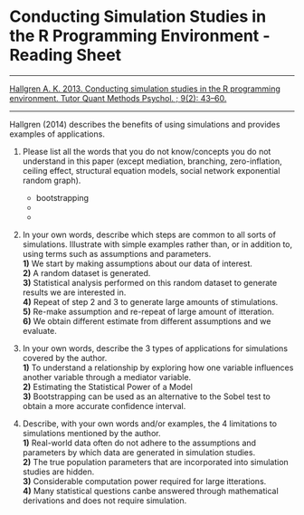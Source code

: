 # Conducting Simulation Studies in the R Programming Environment - Reading Sheet

***
[Hallgren A. K. 2013. Conducting simulation studies in the R programming environment. Tutor Quant Methods Psychol. ; 9(2): 43–60.](https://doi.org/10.20982/tqmp.09.2.p043) 

***

Hallgren (2014) describes the benefits of using simulations and provides examples of applications.

1)	Please list all the words that you do not know/concepts you do not understand in this paper (except mediation, branching, zero-inflation, ceiling effect, structural equation models, social network exponential random graph).  
    *  bootstrapping
    *  
    *  

2) In your own words, describe which steps are common to all sorts of simulations. Illustrate with simple examples rather than, or in addition to, using terms such as assumptions and parameters.    
**1)**    We start by making assumptions about our data of interest.  
**2)**    A random dataset is generated.  
**3)**    Statistical analysis performed on this random dataset to generate results we are interested in.  
**4)**    Repeat of step 2 and 3 to generate large amounts of stimulations.  
**5)**    Re-make assumption and re-repeat of large amount of itteration.   
**6)**    We obtain different estimate from different assumptions and we evaluate.   



3)	In your own words, describe the 3 types of applications for simulations covered by the author.    
**1)**  To understand a relationship by exploring how one variable influences another variable through a mediator variable.  
**2)**  Estimating the Statistical Power of a Model   
**3)**  Bootstrapping can be used as an alternative to the Sobel test to obtain a more accurate confidence interval. 

4)	Describe, with your own words and/or examples, the 4 limitations to simulations mentioned by the author.  
**1)**  Real-world data often do not adhere to the assumptions and parameters by which data are generated in simulation studies.   
**2)**  The true population parameters that are incorporated into simulation studies are hidden.   
**3)**  Considerable computation power required for large itterations.   
**4)**  Many statistical questions canbe answered through mathematical derivations and does not require simulation.   
